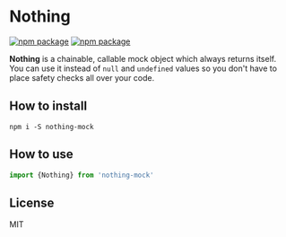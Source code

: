 Nothing
=======

[![npm package][npm-badge]][npm] [![npm package][npm-downloads]][npm]

**Nothing** is a chainable, callable mock object which always returns itself.
You can use it instead of `null` and `undefined` values so you don't have to
place safety checks all over your code.

How to install
--------------

```
npm i -S nothing-mock
```

How to use
----------

```js
import {Nothing} from 'nothing-mock'
```

License
-------
MIT

[npm]: https://www.npmjs.org/package/nothing-mock
[npm-badge]: https://img.shields.io/npm/v/nothing-mock.svg
[npm-downloads]: https://img.shields.io/npm/dm/nothing-mock.svg